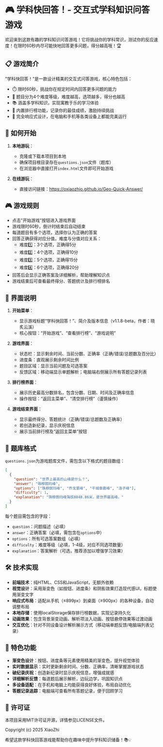 # 🎮 学科快回答！- 交互式学科知识问答游戏

欢迎来到这款有趣的学科知识问答游戏！它将挑战你的学科常识，测试你的反应速度！在限时60秒内尽可能快地回答更多问题，得分越高哦！🏆


## 📋 游戏简介

"学科快回答！"是一款设计精美的交互式问答游戏，核心特色包括：

- ⏱️ 限时60秒，挑战你在规定时间内回答更多问题的能力
- 🧠 题目分为4个难度等级，难度越高，选项越多，得分也越高
- 📚 涵盖多学科知识，实现寓教于乐的学习体验
- 🏅 内置排行榜功能，记录你的最佳成绩，激励持续挑战
- 📱 完全响应式设计，在电脑和手机等各类设备上都能完美运行


## 🚀 如何开始

1. **本地游玩**：
   - 克隆或下载本项目到本地
   - 确保项目根目录存在`questions.json`文件（题库）
   - 在浏览器中直接打开`index.html`文件即可开始游戏

2. **在线游玩**：
   - 直接访问链接：https://oxiaozhio.github.io/Geo-Quick-Answer/


## 🎮 游戏规则

- 点击"开始游戏"按钮进入游戏界面
- 游戏限时60秒，倒计时结束后自动结束
- 每道题目有多个选项，选择你认为正确的答案
- 回答正确获得对应分值，难度与分值对应关系：
  - 难度1️⃣：3个选项，正确得5分
  - 难度2️⃣：4个选项，正确得10分
  - 难度3️⃣：5个选项，正确得15分
  - 难度4️⃣：6个选项，正确得20分
- 回答后会显示正确答案及详细解析，帮助理解知识点
- 游戏结束后可查看最终得分、答题统计及排行榜排名


## 📱 界面说明

1. **开始菜单**：
   - 显示游戏标题“学科快回答！”、简介及版本信息（v1.1.8-beta，作者：晓炙云溪）
   - 核心按钮：“开始游戏”、“查看排行榜”、“游戏说明”

2. **游戏界面**：
   - 状态栏：显示剩余时间、当前分数、正确率（正确/错误/总题数及百分比）
   - 进度条：直观展示剩余时间比例
   - 题目区域：显示当前问题及可选答案
   - 反馈区域：移动端显示单题解析；电脑端右侧展示所有答题记录列表

3. **排行榜界面**：
   - 展示历史最高分数排名，包含分数、日期、时间及正确率信息
   - 操作按钮：“返回主菜单”、“清空排行榜”（谨慎操作）

4. **游戏结束界面**：
   - 显示最终得分、答题统计（正确/错误/总题数及正确率）
   - 若创造新纪录，显示庆祝信息
   - 展示当前排行榜及“返回主菜单”按钮


## 📝 题库格式

`questions.json`为游戏题库文件，需包含以下格式的题目数组：

```json
[
  {
    "question": "世界上最高的山峰是什么？",
    "answer": "珠穆朗玛峰",
    "options": ["珠穆朗玛峰", "乔戈里峰", "干城章嘉峰", "洛子峰"],
    "difficulty": 1,
    "explanation": "珠穆朗玛峰海拔8848.86米，是世界最高峰。"
  }
]
```

每个题目需包含的字段：
- `question`：问题描述（必填）
- `answer`：正确答案（必填，需包含在`options`中）
- `options`：所有可选答案数组（必填）
- `difficulty`：难度等级（必填，1-4级，对应不同选项数量）
- `explanation`：答案解析（可选，推荐添加以增强学习效果）


## 🛠️ 技术实现

- **前端技术**：纯HTML、CSS和JavaScript，无额外依赖
- **视觉设计**：采用渐变色（如按钮、进度条）和阴影效果打造现代感UI，标题使用渐变文字
- **响应式布局**：适配从手机（≤899px）到桌面（≥900px）的各种设备，自动调整布局
- **本地存储**：使用localStorage保存排行榜数据，实现记录持久化
- **动画效果**：包含背景渐变动画、解析项淡入动画、按钮悬停效果等过渡动画
- **交互优化**：针对不同设备设计解析展示方式（移动端单题反馈/电脑端列表记录）


## 🌟 特色功能

- **渐变色设计**：按钮、进度条等元素使用精美的渐变色，提升视觉体验
- **实时数据显示**：实时更新剩余时间、分数、正确率，清晰掌握游戏状态
- **破纪录庆祝**：创造新纪录时显示庆祝信息，增强成就感
- **详细解析反馈**：每道题后展示解析，边玩边学，巩固知识点
- **多设备适配**：在手机和电脑上均能获得良好体验，布局自动优化
- **答题记录追踪**：电脑端可查看所有答题记录，便于回顾学习


## 📜 许可证

本项目采用MIT许可证开源，详情参见LICENSE文件。

Copyright (c) 2025 XiaoZhi


希望这款学科快回答游戏能帮助你在趣味中提升学科知识储备！📚💡
